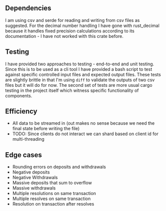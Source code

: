 ## Dependencies
I am using csv and serde for reading and writing from csv files as suggested. For the decimal number handling 
I have gone with rust_decimal because it handles fixed precision calculations according to its documentation - 
I have not worked with this crate before.

## Testing
I have provided two approaches to testing - end-to-end and unit testing. Since this is to be used as a cli tool 
I have provided a bash script to test against specific controlled input files and expected output files. These tests are 
slightly brittle in that I'm using `diff` to validate the outputs of two csv files but it will do for now. The second 
set of tests are more usual cargo testing in the project itself which witness specific functionality of components.

## Efficiency
* All data to be streamed in (out makes no sense because we need the final state before writing the file)
* TODO: Since clients do not interact we can shard based on client id for multi-threading

## Edge cases
* Rounding errors on deposits and withdrawals
* Negative deposits
* Negative Withdrawals
* Massive deposits that sum to overflow
* Massive withdrawals
* Multiple resolutions on same transaction
* Multiple resolves on same transaction
* Resolution on transaction after resolves